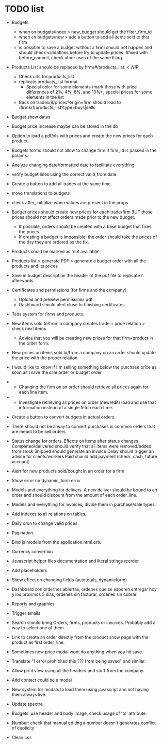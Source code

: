 # TODO list

* Budgets
    * when on budgets/index > new_budget should get the filter_firm_id
    * when on budgets/new > add a button to add all items sold to that firm
    * is possible to save a budget without a firm! should not happen and should check validations before try to update prices. #fixed with before_commit, check other uses of the same thing.

* Products List should be replaced by firm/#/products_list. < WIP
    * Check urls for products_list
    * replicate products_list format
        * Special color for some elements (mark those with price differences of 2%, 4%, 6%, and 10%+, special prices for some elements in the list
    * Back on trades/8/prices?origin=firm should lead to /firms/1/products_list?type=buys|sells

* Budget show dates
* Budget price increase maybe can be stored in the db
* Option to load a pdf/xls with prices and create the new prices for each product.
* Budgets forms should not allow to change firm if firm_id is passed in the params.

* Analyze changing date/formatted date to facilitate everything
* verify budget lines using the correct valid_from date
* Create a button to add all trades at the same time.
* move translations to budgets

* check after_initialize when values are present in the props
* Budget prices should create new prices for each trade/firm BUT those prices should not affect orders made prior to the new budget.
    * If possible, orders should be created with a base budget that fixes the prices
    * If creating a budget is impossible: the order should take the prices of the day they are ordered as the fix.
* Products could be marked as 'not available'

* Products list > generate PDF > generate a budget order with all the products and its prices
* Save in budget description the header of the pdf file to replicate it afterwards.

* Certificates and permissions (for firms and the company).
    * Upload and preview permissions pdf
    * Dashboard should alert close to finishing certificates
* Tabs system for firms and products.
* New items sold to/from a company creates trade + price relation > check next items
    * Advice that you will be creating new prices for that firm+product in the order form.
* New prices on items sold to/from a company on an order should update the price with the proper relation.
* I would like to know if I'm selling something below the purchase price as soon as I save the sale order or budget order
* - Changing the firm on an order should retrieve all prices again for each line item.
* - Investigate retrieving all prices on order (new/edit) load and use that information instead of a single fetch each time.

* Create a button to convert budgets in actual orders.
* There should not be a way to convert purchases in common orders that are meant to be sell orders. 
* Status change for orders. Effects on items after status changes.
    Completed/delivered should verify that all items were removed/added from stock
    Shipped should generate an invoice
    Delay should trigger an advice for clients/workers
    Paid should add payment (check, cash, future account)
* Alert for new products sold/bought in an order for a firm
* Show error on dynamic_form error
* Models and everything for delivers. A new deliver should be bound to an order and should discount from the amount of each order_line.
* Models and everything for invoices, divide them in purchase/sale types.
* Add indexes to all relations on tables.
* Daily cron to change valid prices.
* Pagination.
* Bind js models from the application.html.erb.
* Currency convertion
* Javascript helper files documentation and literal strings reorder
* Add placeholders
* Show effect on changing fields (autototals, dynamicform)
* Dashboard con ordernes abiertas, ordenes que se esperen entregar hoy y los proximos 5 dias, ordenes sin facturar, ordenes sin cobrar
* Reports and graphics
* Trigger emails
* Search should bring Orders, firms, products or invoices. Probably add a way to select one of them.
* Link to create an order directly from the product show page with the product as first order_line.
* Sometimes new price modal wont do anything when you hit save.
* Translate "1 error prohibited this ??? from being saved" and similar.
* Allow print view using all the headers and stuff from the company.
* Add contact could be a modal
* New system for modals to load them using javascript and not having them always live.
* Update spectre

* Budgets: use header and body image, check usage of 'to' attribute.

* Number: check that manual editing a number doesn't generates conflict of duplicity 

* Clean css
